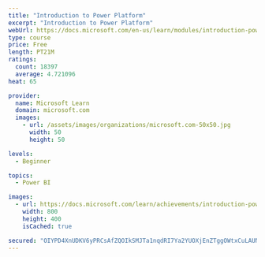 ```yaml
---
title: "Introduction to Power Platform"
excerpt: "Introduction to Power Platform"
webUrl: https://docs.microsoft.com/en-us/learn/modules/introduction-power-platform/
type: course
price: Free
length: PT21M
ratings:
  count: 18397
  average: 4.721096
heat: 65

provider:
  name: Microsoft Learn
  domain: microsoft.com
  images:
    - url: /assets/images/organizations/microsoft.com-50x50.jpg
      width: 50
      height: 50

levels:
  - Beginner

topics:
  - Power BI

images:
  - url: https://docs.microsoft.com/learn/achievements/introduction-power-platform-social.png
    width: 800
    height: 400
    isCached: true

secured: "OIYPD4XnUDKV6yPRCsAfZQOIkSMJTa1nqdRI7Ya2YUOXjEnZTggOWtxCuLAUN240E2a0R8oOkPWXeWsjw5Iqi1dd906HG+4bPpGvQGzWkHBywYG1kSQmlkBT1AsGVi4A2SYLff7HXucTwT0aEnQAjUOJbR3Vc2oYw78HpJkqG4JtfwVlPl2TQbfFALGPqAJUTZwTudCCj6F19D8l2avFDS2ny7VCBpA0I/Q7rF3HoyYpMGBrbLk/3RIjMWWob4jV6J44tOgvPGXZLeKayZPgms2AbiEsH5yj9syU7gGYXijCvMCRqCKQVG8d8kS95XAQcXxrqwcX15hNMAOZHCwROU+Hw0DJZPEvdLCSgW27wgVBRZ83J747ywHS6Bfpzk6siUrAVMSaA/8EMW4TeYs5Id2h0oYFBxVCDQuiV5UhJ0D7jBEaDX1ISyAm2ByladG2;LkH7hs8u2owYh76QMVX9Yw=="
---
```


